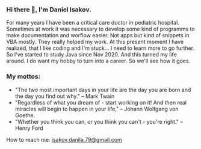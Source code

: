 ### Hi there 👋, I'm Daniel Isakov.

For many years I have been a critical care doctor in pediatric hospital. Sometimes at work it was necessary to develop some kind of programms to make documentation and worflow easier. Not apps but kind of snippets in VBA mostly. They really helped my work. At this present moment I have realized, that I like coding and I'm stuck... I need to learn more to go further. So I've started to study Java since Nov 2020. And this turned my life around. I do want my hobby to turn into a career. So we'll see how it goes.

### My mottos:
* "The two most important days in your life are the day you are born and the day you find out why." – Mark Twain
* "Regardless of what you dream of - start working on it! And then real miracles will begin to happen in your life," – Johann Wolfgang von Goethe.
* "Whether you think you can, or you think you can't - you're right." – Henry Ford

How to reach me: isakov.danila.79@gmail.com
